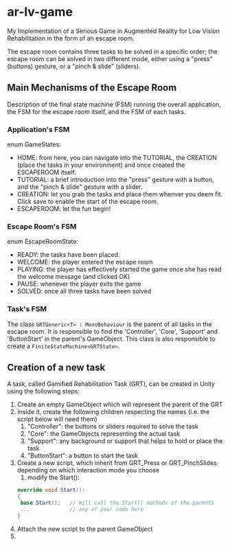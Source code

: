 # ar-lv-game
My Implementation of a Serious Game in Augmented Reality for Low Vision Rehabilitation in the form of an escape room.

The escape room contains three tasks to be solved in a specific order; the escape room can be solved in two different mode, either using a "press" (buttons) gesture, or a "pinch & slide" (sliders).


## Main Mechanisms of the Escape Room

Description of the final state machine (FSM) running the overall application, the FSM for the escape room itself, and the FSM of each tasks.

### Application's FSM

enum GameStates:
- HOME: from here, you can navigate into the TUTORIAL, the CREATION (place the tasks in your environment) and once created the ESCAPEROOM itself.
- TUTORIAL: a brief introduction into the "press" gesture with a button, and the "pinch & slide" gesture with a slider.
- CREATION: let you grab the tasks and place them whenver you deem fit. Click save to enable the start of the escape room.
- ESCAPEROOM: let the fun begin!

### Escape Room's FSM

enum EscapeRoomState:
- READY: the tasks have been placed.
- WELCOME: the player entered the escape room
- PLAYING: the player has effectively started the game once she has read the welcome message (and clicked OK)
- PAUSE: whenever the player exits the game
- SOLVED: once all three tasks have been solved

### Task's FSM

The class ```GRTGeneric<T> : MonoBehaviour```  is the parent of all tasks in the escape room. It is responsible to find the 'Controller', 'Core', 'Support' and 'ButtonStart' in the parent's GameObject. This class is also responsible to create a ```FiniteStateMachine<GRTState>```.


## Creation of a new task
A task, called Gamified Rehabilitation Task (GRT), can be created in Unity using the following steps:

1. Create an empty GameObject which will represent the parent of the GRT
2. Inside it, create the following children respecting the names (i.e. the script below will need them)
   1. "Controller": the buttons or sliders required to solve the task
   2. "Core": the GameObjects representing the actual task
   3. "Support": any background or support that helps to hold or place the task
   4. "ButtonStart": a button to start the task
3. Create a new script, which inherit from GRT_Press or GRT_PinchSlides depending on which interaction mode you choose
   1. modify the Start():
   ```C#
   override void Start():
   {
    base.Start();   // Will call the Start() methods of the parents
    ...             // any of your code here
   }
   ```
4. Attach the new script to the parent GameObject
5. 